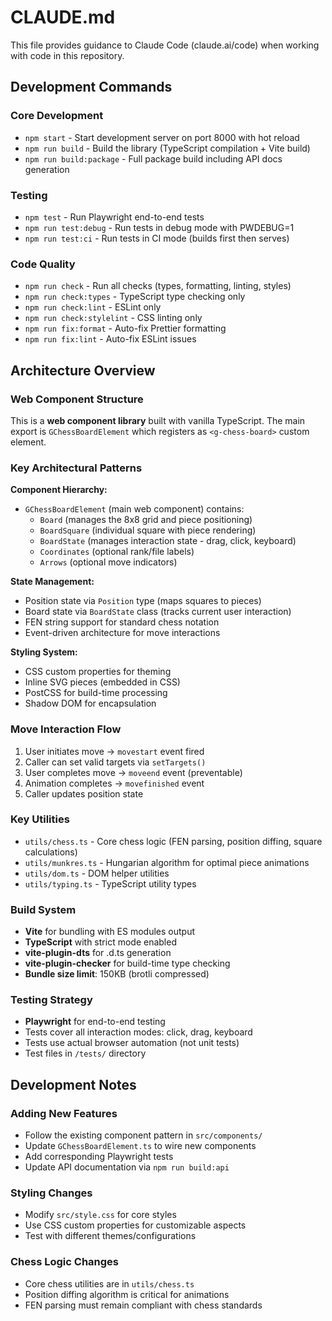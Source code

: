 # CLAUDE.md

This file provides guidance to Claude Code (claude.ai/code) when working with code in this repository.

## Development Commands

### Core Development

- `npm start` - Start development server on port 8000 with hot reload
- `npm run build` - Build the library (TypeScript compilation + Vite build)
- `npm run build:package` - Full package build including API docs generation

### Testing

- `npm test` - Run Playwright end-to-end tests
- `npm run test:debug` - Run tests in debug mode with PWDEBUG=1
- `npm run test:ci` - Run tests in CI mode (builds first then serves)

### Code Quality

- `npm run check` - Run all checks (types, formatting, linting, styles)
- `npm run check:types` - TypeScript type checking only
- `npm run check:lint` - ESLint only
- `npm run check:stylelint` - CSS linting only
- `npm run fix:format` - Auto-fix Prettier formatting
- `npm run fix:lint` - Auto-fix ESLint issues

## Architecture Overview

### Web Component Structure

This is a **web component library** built with vanilla TypeScript. The main export is `GChessBoardElement` which registers as `<g-chess-board>` custom element.

### Key Architectural Patterns

**Component Hierarchy:**

- `GChessBoardElement` (main web component) contains:
  - `Board` (manages the 8x8 grid and piece positioning)
  - `BoardSquare` (individual square with piece rendering)
  - `BoardState` (manages interaction state - drag, click, keyboard)
  - `Coordinates` (optional rank/file labels)
  - `Arrows` (optional move indicators)

**State Management:**

- Position state via `Position` type (maps squares to pieces)
- Board state via `BoardState` class (tracks current user interaction)
- FEN string support for standard chess notation
- Event-driven architecture for move interactions

**Styling System:**

- CSS custom properties for theming
- Inline SVG pieces (embedded in CSS)
- PostCSS for build-time processing
- Shadow DOM for encapsulation

### Move Interaction Flow

1. User initiates move → `movestart` event fired
2. Caller can set valid targets via `setTargets()`
3. User completes move → `moveend` event (preventable)
4. Animation completes → `movefinished` event
5. Caller updates position state

### Key Utilities

- `utils/chess.ts` - Core chess logic (FEN parsing, position diffing, square calculations)
- `utils/munkres.ts` - Hungarian algorithm for optimal piece animations
- `utils/dom.ts` - DOM helper utilities
- `utils/typing.ts` - TypeScript utility types

### Build System

- **Vite** for bundling with ES modules output
- **TypeScript** with strict mode enabled
- **vite-plugin-dts** for .d.ts generation
- **vite-plugin-checker** for build-time type checking
- **Bundle size limit**: 150KB (brotli compressed)

### Testing Strategy

- **Playwright** for end-to-end testing
- Tests cover all interaction modes: click, drag, keyboard
- Tests use actual browser automation (not unit tests)
- Test files in `/tests/` directory

## Development Notes

### Adding New Features

- Follow the existing component pattern in `src/components/`
- Update `GChessBoardElement.ts` to wire new components
- Add corresponding Playwright tests
- Update API documentation via `npm run build:api`

### Styling Changes

- Modify `src/style.css` for core styles
- Use CSS custom properties for customizable aspects
- Test with different themes/configurations

### Chess Logic Changes

- Core chess utilities are in `utils/chess.ts`
- Position diffing algorithm is critical for animations
- FEN parsing must remain compliant with chess standards
